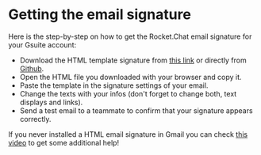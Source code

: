 # Getting the email signature

Here is the step-by-step on how to get the Rocket.Chat email signature for your Gsuite account:

* Download the HTML template signature from [this link](https://drive.google.com/file/d/1gQ5KUl8Rnz402NJy8FKyAVOa1ObTJ5aP/view?usp=sharing) or directly from [Github](https://github.com/RocketChat/handbook/blob/bda368b0ea063b2e78ebf837c05aada4c52c1a17/onboarding/email-signature.html).
* Open the HTML file you downloaded with your browser and copy it.
* Paste the template in the signature settings of your email.
* Change the texts with your infos \(don't forget to change both, text displays and links\).
* Send a test email to a teammate to confirm that your signature appears correctly.

If you never installed a HTML email signature in Gmail you can check [this video](https://www.youtube.com/watch?v=phUk2RpuuTk) to get some additional help!

